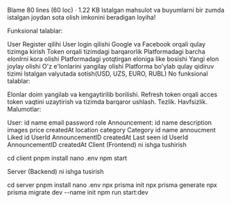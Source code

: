 

Blame
80 lines (60 loc) · 1.22 KB
Istalgan mahsulot va buyumlarni bir zumda istalgan joydan sota olish imkonini beradigan loyiha!

Funksional talablar:

User Register qilihi
User login qilishi
Google va Facebook orqali qulay tizimga kirish
Token orqali tizimdagi barqarorlik
Platformadagi barcha elonlrni kora olishi
Platformadagi yotqtirgan eloniga like bosishi
Yangi elon joylay olishi
O'z e'lonlarini yangilay olishi
Platforma bo'ylab qulay qidiruv tizimi
Istalgan valyutada sotish(USD, UZS, EURO, RUBL)
No funksional talablar:

Elonlar doim yangilab va kengaytirilib borilishi.
Refresh token orqali acces token vaqtini uzaytirish va tizimda barqaror ushlash.
Tezlik.
Havfsizlik.
Malumotlar:

User:
id
name
email
password
role
Announcement:
id
name
description
images
price
createdAt
location
category
Category
id
name
annoucment
Liked
id
UserId
AnnouncementID
createdAt
Last seen
id
UserId
AnnouncementID
createdAt
Client (Frontend) ni ishga tushirish

cd client pnpm install nano .env npm start

Server (Backend) ni ishga tusirish

cd server pnpm install nano .env npx prisma init npx prisma generate npx prisma migrate dev --name init npm run start:dev
